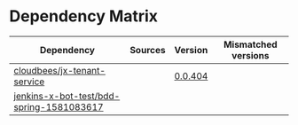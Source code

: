 # Dependency Matrix

Dependency | Sources | Version | Mismatched versions
---------- | ------- | ------- | -------------------
[cloudbees/jx-tenant-service](https://github.com/cloudbees/jx-tenant-service) |  | [0.0.404](https://github.com/cloudbees/jx-tenant-service/releases/tag/v0.0.404) | 
[jenkins-x-bot-test/bdd-spring-1581083617](https://github.com/jenkins-x-bot-test/bdd-spring-1581083617.git) |  | []() | 
